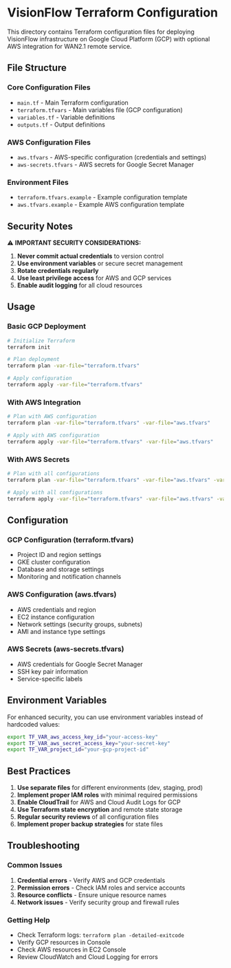 # VisionFlow Terraform Configuration

This directory contains Terraform configuration files for deploying VisionFlow infrastructure on Google Cloud Platform (GCP) with optional AWS integration for WAN2.1 remote service.

## File Structure

### Core Configuration Files
- `main.tf` - Main Terraform configuration
- `terraform.tfvars` - Main variables file (GCP configuration)
- `variables.tf` - Variable definitions
- `outputs.tf` - Output definitions

### AWS Configuration Files
- `aws.tfvars` - AWS-specific configuration (credentials and settings)
- `aws-secrets.tfvars` - AWS secrets for Google Secret Manager

### Environment Files
- `terraform.tfvars.example` - Example configuration template
- `aws.tfvars.example` - Example AWS configuration template

## Security Notes

⚠️ **IMPORTANT SECURITY CONSIDERATIONS:**

1. **Never commit actual credentials** to version control
2. **Use environment variables** or secure secret management
3. **Rotate credentials regularly**
4. **Use least privilege access** for AWS and GCP services
5. **Enable audit logging** for all cloud resources

## Usage

### Basic GCP Deployment
```bash
# Initialize Terraform
terraform init

# Plan deployment
terraform plan -var-file="terraform.tfvars"

# Apply configuration
terraform apply -var-file="terraform.tfvars"
```

### With AWS Integration
```bash
# Plan with AWS configuration
terraform plan -var-file="terraform.tfvars" -var-file="aws.tfvars"

# Apply with AWS configuration
terraform apply -var-file="terraform.tfvars" -var-file="aws.tfvars"
```

### With AWS Secrets
```bash
# Plan with all configurations
terraform plan -var-file="terraform.tfvars" -var-file="aws.tfvars" -var-file="aws-secrets.tfvars"

# Apply with all configurations
terraform apply -var-file="terraform.tfvars" -var-file="aws.tfvars" -var-file="aws-secrets.tfvars"
```

## Configuration

### GCP Configuration (terraform.tfvars)
- Project ID and region settings
- GKE cluster configuration
- Database and storage settings
- Monitoring and notification channels

### AWS Configuration (aws.tfvars)
- AWS credentials and region
- EC2 instance configuration
- Network settings (security groups, subnets)
- AMI and instance type settings

### AWS Secrets (aws-secrets.tfvars)
- AWS credentials for Google Secret Manager
- SSH key pair information
- Service-specific labels

## Environment Variables

For enhanced security, you can use environment variables instead of hardcoded values:

```bash
export TF_VAR_aws_access_key_id="your-access-key"
export TF_VAR_aws_secret_access_key="your-secret-key"
export TF_VAR_project_id="your-gcp-project-id"
```

## Best Practices

1. **Use separate files** for different environments (dev, staging, prod)
2. **Implement proper IAM roles** with minimal required permissions
3. **Enable CloudTrail** for AWS and Cloud Audit Logs for GCP
4. **Use Terraform state encryption** and remote state storage
5. **Regular security reviews** of all configuration files
6. **Implement proper backup strategies** for state files

## Troubleshooting

### Common Issues
1. **Credential errors** - Verify AWS and GCP credentials
2. **Permission errors** - Check IAM roles and service accounts
3. **Resource conflicts** - Ensure unique resource names
4. **Network issues** - Verify security group and firewall rules

### Getting Help
- Check Terraform logs: `terraform plan -detailed-exitcode`
- Verify GCP resources in Console
- Check AWS resources in EC2 Console
- Review CloudWatch and Cloud Logging for errors
